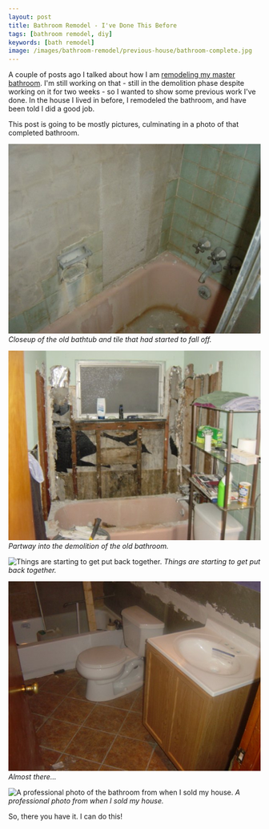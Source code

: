 ```yaml
---
layout: post
title: Bathroom Remodel - I've Done This Before
tags: [bathroom remodel, diy]
keywords: [bath remodel]
image: /images/bathroom-remodel/previous-house/bathroom-complete.jpg
---
```


A couple of posts ago I talked about how I am [remodeling my master bathroom](https://hendrixjoseph.github.io/master-bath-remodel-demolition/). I'm still working on that - still in the demolition phase despite working on it for two weeks - so I wanted to show some previous work I've done. In the house I lived in before, I remodeled the bathroom, and have been told I did a good job.

This post is going to be mostly pictures, culminating in a photo of that completed bathroom. 

![Closeup of the old bathtub and tile that had started to fall off.](/images/bathroom-remodel/previous-house/old-bathtub-and-tile.jpg)
*Closeup of the old bathtub and tile that had started to fall off.*

![Partway into the demolition of the old bathroom.](/images/bathroom-remodel/previous-house/old-bathroom-demo.jpg)
*Partway into the demolition of the old bathroom.*

![Things are starting to get put back together.](/images/bathroom-remodel/previous-house/old-bathroom-part-1.jpg)
*Things are starting to get put back together.*

![Almost there...](/images/bathroom-remodel/previous-house/old-bathroom-part-2.jpg)
*Almost there...*

![A professional photo of the bathroom from when I sold my house.](/images/bathroom-remodel/previous-house/bathroom-complete.jpg)
*A professional photo from when I sold my house.*

So, there you have it. I can do this!
